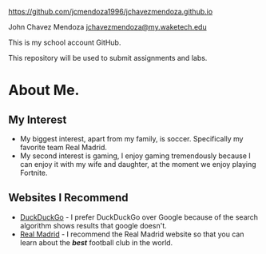 https://github.com/jcmendoza1996/jchavezmendoza.github.io

John Chavez Mendoza  jchavezmendoza@my.waketech.edu

This is my school account GitHub.

This repository will be used to submit assignments and labs.

# About Me.
## My Interest
  * My biggest interest, apart from my family, is soccer. Specifically my favorite team Real Madrid.
  * My second interest is gaming, I enjoy gaming tremendously because I can enjoy it with my wife and daughter, at the moment we enjoy playing Fortnite.

## Websites I Recommend
  * [DuckDuckGo](https://www.duckduckgo.com) - I prefer DuckDuckGo over Google because of the search algorithm shows results that google doesn't.
  * [Real Madrid](https://www.realmadrid.com) - I recommend the Real Madrid website so that you can learn about the **_best_** football club in the world.
